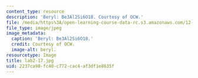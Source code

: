 ```yaml
---
content_type: resource
description: 'Beryl: Be3Al2Si6O18. Courtesy of OCW.'
file: /media/https%3A/open-learning-course-data-rc.s3.amazonaws.com/12-108-structure-of-earth-materials-fall-2004/2237ca98fc40c772cac4af3df1e8635f_lab2-17.jpg
file_type: image/jpeg
image_metadata:
  caption: 'Beryl: Be3Al2Si6O18.'
  credit: Courtesy of OCW.
  image-alt: beryl.
resourcetype: Image
title: lab2-17.jpg
uid: 2237ca98-fc40-c772-cac4-af3df1e8635f
---
```

